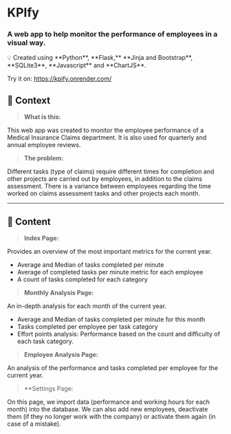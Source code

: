 # KPIfy

### A web app to help monitor the performance of employees in a visual way.

<aside>
💡 Created using **Python**, **Flask,** **Jinja and Bootstrap**, **SQLite3**, **Javascript** and **ChartJS**.

</aside>

Try it on: https://kpify.onrender.com/

## 👀 Context

> **What is this:**
> 
This web app was created to monitor the employee performance of a Medical Insurance Claims department. 
It is also used for quarterly and annual employee reviews.

> **The problem:**
> 
Different tasks (type of claims) require different times for completion and other projects are carried out by employees, in addition to the claims assessment.
There is a variance between employees regarding the time worked on claims assessment tasks and other projects each month.

---

## 📄 Content

> **Index Page:**
>
Provides an overview of the most important metrics for the current year.
 - Average and Median of tasks completed per minute
 - Average of completed tasks per minute metric for each employee
 - A count of tasks completed for each category

> **Monthly Analysis Page:**
> 
 An in-depth analysis for each month of the current year.
 - Average and Median of tasks completed per minute for this month
 - Tasks completed per employee per task category
 - Effort points analysis: Performance based on the count and difficulty of each task category.

> **Employee Analysis Page:**
>
An analysis of the performance and tasks completed per employee for the current year.


> **Settings Page:
>
On this page, we import data (performance and working hours for each month) into the database.
We can also add new employees, deactivate them (if they no longer work with the company) or activate them again (in case of a mistake).





